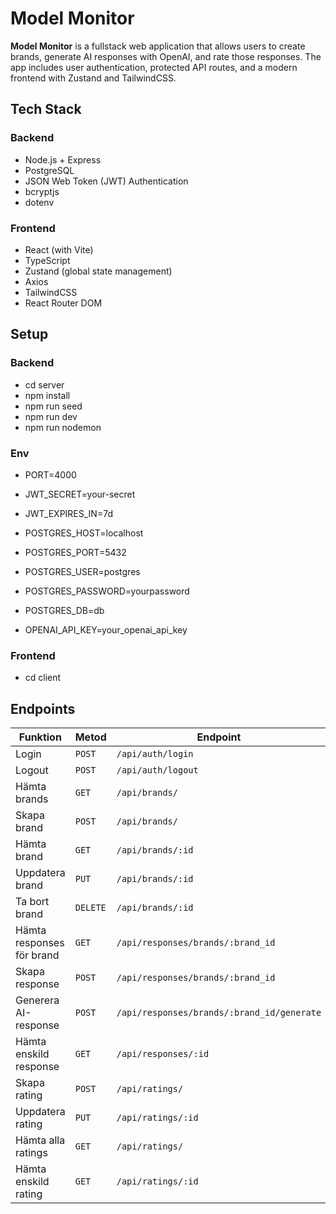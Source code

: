 # Model Monitor

**Model Monitor** is a fullstack web application that allows users to create brands, generate AI responses with OpenAI, and rate those responses. The app includes user authentication, protected API routes, and a modern frontend with Zustand and TailwindCSS.

## Tech Stack

### Backend

-   Node.js + Express
-   PostgreSQL
-   JSON Web Token (JWT) Authentication
-   bcryptjs
-   dotenv

### Frontend

-   React (with Vite)
-   TypeScript
-   Zustand (global state management)
-   Axios
-   TailwindCSS
-   React Router DOM

## Setup

### Backend

-   cd server
-   npm install
-   npm run seed
-   npm run dev
-   npm run nodemon

### Env

-   PORT=4000

-   JWT_SECRET=your-secret
-   JWT_EXPIRES_IN=7d

-   POSTGRES_HOST=localhost
-   POSTGRES_PORT=5432
-   POSTGRES_USER=postgres
-   POSTGRES_PASSWORD=yourpassword
-   POSTGRES_DB=db

-   OPENAI_API_KEY=your_openai_api_key

### Frontend

-   cd client

## Endpoints

| Funktion                  | Metod    | Endpoint                                   |
| ------------------------- | -------- | ------------------------------------------ |
| Login                     | `POST`   | `/api/auth/login`                          |
| Logout                    | `POST`   | `/api/auth/logout`                         |
| Hämta brands              | `GET`    | `/api/brands/`                             |
| Skapa brand               | `POST`   | `/api/brands/`                             |
| Hämta brand               | `GET`    | `/api/brands/:id`                          |
| Uppdatera brand           | `PUT`    | `/api/brands/:id`                          |
| Ta bort brand             | `DELETE` | `/api/brands/:id`                          |
| Hämta responses för brand | `GET`    | `/api/responses/brands/:brand_id`          |
| Skapa response            | `POST`   | `/api/responses/brands/:brand_id`          |
| Generera AI-response      | `POST`   | `/api/responses/brands/:brand_id/generate` |
| Hämta enskild response    | `GET`    | `/api/responses/:id`                       |
| Skapa rating              | `POST`   | `/api/ratings/`                            |
| Uppdatera rating          | `PUT`    | `/api/ratings/:id`                         |
| Hämta alla ratings        | `GET`    | `/api/ratings/`                            |
| Hämta enskild rating      | `GET`    | `/api/ratings/:id`                         |
